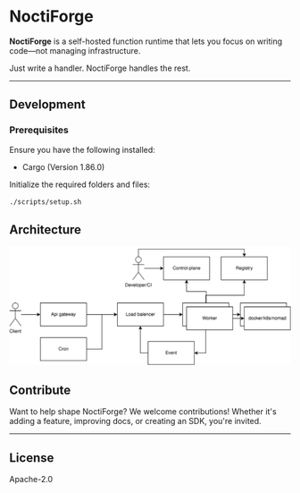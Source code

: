 # NoctiForge

**NoctiForge** is a self-hosted function runtime that lets you focus on writing code—not managing infrastructure.

Just write a handler. NoctiForge handles the rest.

---

## Development
### Prerequisites
Ensure you have the following installed:
- Cargo (Version 1.86.0)

Initialize the required folders and files:
```sh
./scripts/setup.sh
```
 
## Architecture
![noctiforge infra](./assert/InfraDiagram.svg)

## Contribute

Want to help shape NoctiForge? We welcome contributions! Whether it's adding a feature, improving docs, or creating an SDK, you're invited.

---

## License

Apache-2.0
